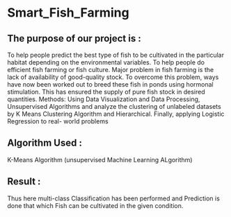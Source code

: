 # Smart_Fish_Farming
## The purpose of our project is :
To help people predict the best type of fish to be cultivated in the particular habitat depending on the environmental variables. To help people do efficient fish farming or fish culture.
Major problem in fish farming is the lack of availability of good-quality stock. To overcome this problem, ways have now been worked out to breed these fish in ponds using hormonal stimulation. This has ensured the supply of pure fish stock in desired quantities.
Methods: Using Data Visualization and Data Processing, Unsupervised Algorithms and analyze the clustering of unlabeled datasets by K Means Clustering Algorithm and Hierarchical. Finally, applying Logistic Regression to real- world problems
## Algorithm Used :
K-Means Algorithm (unsupervised Machine Learning ALgorithm)
## Result :
Thus here multi-class Classification has been performed and Prediction is done that which Fish can be cultivated in the given condition.
